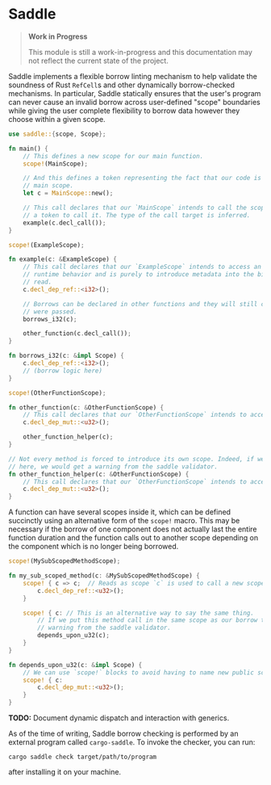 # Saddle

> **Work in Progress**
>
> This module is still a work-in-progress and this documentation may not reflect the current state
> of the project.

Saddle implements a flexible borrow linting mechanism to help validate the soundness of Rust `RefCell`s and other dynamically borrow-checked mechanisms. In particular, Saddle statically ensures that the user's program can never cause an invalid borrow across user-defined "scope" boundaries while giving the user complete flexibility to borrow data however they choose within a given scope.

```rust
use saddle::{scope, Scope};

fn main() {
	// This defines a new scope for our main function.
	scope!(MainScope);

	// And this defines a token representing the fact that our code is currently executing in the
	// main scope.
	let c = MainScope::new();

	// This call declares that our `MainScope` intends to call the scope `ExampleScope`, granting us
	// a token to call it. The type of the call target is inferred.
	example(c.decl_call());
}

scope!(ExampleScope);

fn example(c: &ExampleScope) {
	// This call declares that our `ExampleScope` intends to access an `i32`. This method has no
	// runtime behavior and is purely to introduce metadata into the binary for the validator to
	// read.
	c.decl_dep_ref::<i32>();

	// Borrows can be declared in other functions and they will still contribute to the scope they
	// were passed.
	borrows_i32(c);

	other_function(c.decl_call());
}

fn borrows_i32(c: &impl Scope) {
	c.decl_dep_ref::<i32>();
	// (borrow logic here)
}

scope!(OtherFunctionScope);

fn other_function(c: &OtherFunctionScope) {
	// This call declares that our `OtherFunctionScope` intends to access a `u32`.
	c.decl_dep_mut::<u32>();

	other_function_helper(c);
}

// Not every method is forced to introduce its own scope. Indeed, if we did introduce our own scope
// here, we would get a warning from the saddle validator.
fn other_function_helper(c: &OtherFunctionScope) {
	// This call declares that our `OtherFunctionScope` intends to access a `u32`.
	c.decl_dep_mut::<u32>();
}
```

A function can have several scopes inside it, which can be defined succinctly using an alternative form of the `scope!` macro. This may be necessary if the borrow of one component does not actually last the entire function duration and the function calls out to another scope depending on the component which is no longer being borrowed.

```rust
scope!(MySubScopedMethodScope);

fn my_sub_scoped_method(c: &MySubScopedMethodScope) {
	scope! { c => c;  // Reads as scope `c` is used to call a new scope, whose token we bind to `c`.
		c.decl_dep_ref::<u32>();
	}

	scope! { c: // This is an alternative way to say the same thing.
		// If we put this method call in the same scope as our borrow to `u32`, we would get a
		// warning from the saddle validator.
		depends_upon_u32(c);
	}
}

fn depends_upon_u32(c: &impl Scope) {
	// We can use `scope!` blocks to avoid having to name new public scopes for every new function.
	scope! { c:
		c.decl_dep_mut::<u32>();
	}
}
```

**TODO:** Document dynamic dispatch and interaction with generics.

As of the time of writing, Saddle borrow checking is performed by an external program called `cargo-saddle`. To invoke the checker, you can run:

```
cargo saddle check target/path/to/program
```

after installing it on your machine.
